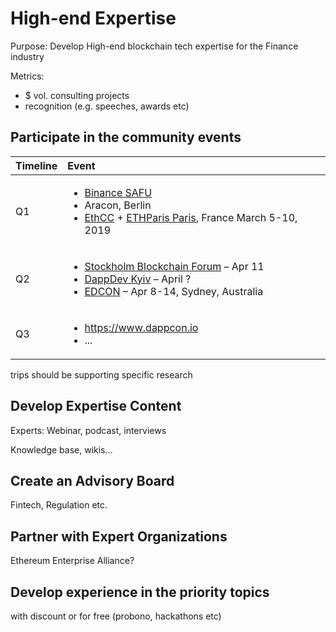 # High-end Expertise

Purpose: Develop High-end blockchain tech expertise for the Finance industry

Metrics:

* $ vol. consulting projects
* recognition \(e.g. speeches, awards etc\)

## Participate in the community events

<table>
  <thead>
    <tr>
      <th style="text-align:left">Timeline</th>
      <th style="text-align:left">Event</th>
    </tr>
  </thead>
  <tbody>
    <tr>
      <td style="text-align:left">Q1</td>
      <td style="text-align:left">
        <p></p>
        <ul>
          <li><a href="https://www.binancefair.com/safu-hackathon/">Binance SAFU</a>
          </li>
          <li>Aracon, Berlin</li>
          <li><a href="https://ethcc.io/">EthCC</a> + <a href="https://ethparis.com/">ETHParis Paris</a>,
            France March 5-10, 2019</li>
        </ul>
      </td>
    </tr>
    <tr>
      <td style="text-align:left">Q2</td>
      <td style="text-align:left">
        <p></p>
        <ul>
          <li><a href="https://stockholmblockchainforum.com/">Stockholm Blockchain Forum</a> – Apr
            11</li>
          <li><a href="http://dappdev.org/conference">DappDev Kyiv</a> – April ?</li>
          <li><a href="https://www.edcon.io/">EDCON</a> – Apr 8-14, Sydney, Australia</li>
        </ul>
      </td>
    </tr>
    <tr>
      <td style="text-align:left">Q3</td>
      <td style="text-align:left">
        <p></p>
        <ul>
          <li><a href="https://www.dappcon.io">https://www.dappcon.io</a>
          </li>
          <li>...</li>
        </ul>
      </td>
    </tr>
  </tbody>
</table>trips should be supporting specific research

## Develop Expertise Content

Experts: Webinar, podcast, interviews

Knowledge base, wikis...

## Create an Advisory Board

Fintech, Regulation etc.

## Partner with Expert Organizations

Ethereum Enterprise Alliance?

## Develop experience in the priority topics

with discount or for free \(probono, hackathons etc\)



